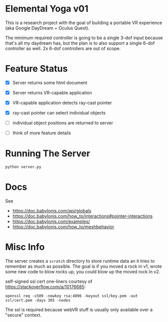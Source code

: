 
# Elemental Yoga v01

This is a research project with the goal of building a portable
VR experience (aka Google DayDream + Oculus Quest).

The minimum required controller is going to be a single 3-dof input
because that's all my daydream has, but the plan is to also support
a single 6-dof controller as well. 2x 6-dof controllers are out of scope.

# Feature Status

 - [x] Server returns some html document
 - [x] Server returns VR-capable application
 - [x] VR-capable application detects ray-cast pointer
 - [x] ray-cast pointer can select individual objects
 - [ ] individual object positions are returned to server
 - [ ] think of more feature details


# Running The Server


```bash
python server.py
```

# Docs

See

 - https://doc.babylonjs.com/api/globals
 - https://doc.babylonjs.com/how_to/interactions#pointer-interactions
 - https://doc.babylonjs.com/examples/
 - https://doc.babylonjs.com/how_to/meshbehavior
 

# Misc Info

The server creates a `scratch` directory to store runtime data an it tries to
remember as much as possible. The goal is if you moved a rock in v1,
wrote some new code to blow rocks up, you could blow up the moved rock in v2.

self-signed ssl cert one-liners courtesy of https://stackoverflow.com/a/10176685:

```
openssl req -x509 -newkey rsa:4096 -keyout ssl/key.pem -out ssl/cert.pem -days 365 -nodes
```

The ssl is required because webVR stuff is usually only available over a "secure" context.


